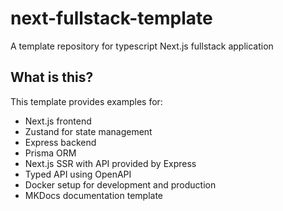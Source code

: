 # next-fullstack-template

A template repository for typescript Next.js fullstack application

## What is this?

This template provides examples for:

- Next.js frontend
- Zustand for state management
- Express backend
- Prisma ORM
- Next.js SSR with API provided by Express
- Typed API using OpenAPI
- Docker setup for development and production
- MKDocs documentation template
